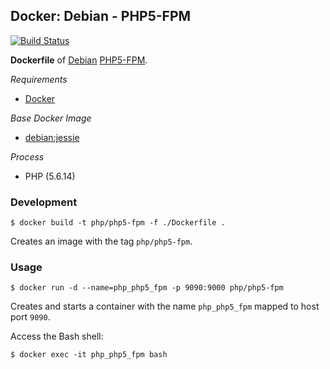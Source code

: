 ## Docker: Debian - PHP5-FPM

[![Build Status](https://travis-ci.org/ericmdev/docker.debian-php5-fpm.svg?branch=master)](https://travis-ci.org/ericmdev/docker.debian-php5-fpm)

**Dockerfile** of [Debian](https://www.debian.org/) [PHP5-FPM](http://php.net/manual/en/book.fpm.php).

*Requirements*
- [Docker](https://www.docker.com/) 

*Base Docker Image*
- [debian:jessie](https://hub.docker.com/_/debian/)

*Process*
- PHP (5.6.14)

### Development

    $ docker build -t php/php5-fpm -f ./Dockerfile .

Creates an image with the tag `php/php5-fpm`.

### Usage

    $ docker run -d --name=php_php5_fpm -p 9090:9000 php/php5-fpm

Creates and starts a container with the name `php_php5_fpm` mapped to host port `9090`.

Access the Bash shell:

    $ docker exec -it php_php5_fpm bash
